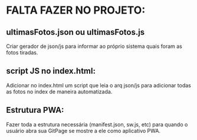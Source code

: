 # FALTA FAZER NO PROJETO:

## ultimasFotos.json ou ultimasFotos.js
Criar gerador de json/js para informar ao próprio sistema quais foram as fotos tiradas.

## script JS no index.html:
Adicionar no index.html um script que leia o arq json/js para adicionar todas as fotos no index de maneira automatizada.


## Estrutura PWA:
Fazer toda a estrutura necessária (manifest.json, sw.js, etc) para quando o usuário abra sua GitPage se mostre a ele como aplicativo PWA.


